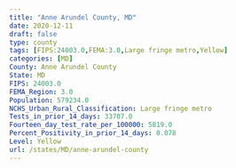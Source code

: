 ```yaml
---
title: "Anne Arundel County, MD"
date: 2020-12-11
draft: false
type: county
tags: [FIPS:24003.0,FEMA:3.0,Large fringe metro,Yellow]
categories: [MD]
County: Anne Arundel County
State: MD
FIPS: 24003.0
FEMA_Region: 3.0
Population: 579234.0
NCHS_Urban_Rural_Classification: Large fringe metro
Tests_in_prior_14_days: 33707.0
Fourteen_day_test_rate_per_100000: 5819.0
Percent_Positivity_in_prior_14_days: 0.078
Level: Yellow
url: /states/MD/anne-arundel-county
---
```



